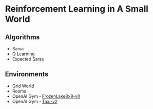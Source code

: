 # Reinforcement Learning in A Small World

## Algorithms
* Sarsa
* Q Learning
* Expected Sarsa

## Environments
* Grid World
* Rooms
* OpenAI Gym - [FrozenLake8x8-v0](https://gym.openai.com/envs/FrozenLake8x8-v0/)
* OpenAI Gym - [Taxi-v2](https://gym.openai.com/envs/Taxi-v2/) 


